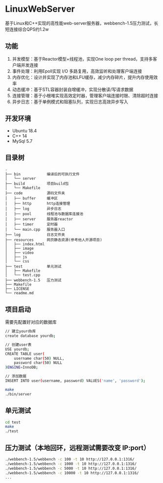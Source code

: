 # LinuxWebServer
基于Linux和C++实现的高性能web-server服务器，webbench-1.5压力测试，长短连接综合QPS约1.2w

## 功能
1. 并发模型：基于Reactor模型+线程池，实现One loop per thread，支持多客户端并发连接
2. 事件处理：利用Epoll实现 I/O 多路复用，高效监听和处理客户端连接
3. 内存优化：设计并实现了内存池和LFU缓存，减少内存碎片，提升内存使用效率
4. 动态缓冲：基于STL容器封装自增缓冲，实现分散读/写请求数据
5. 连接管理：基于小根堆实现高效定时器，管理客户端连接时限、清除超时连接
6. 异步日志：基于单例模式和阻塞队列，实现日志高效异步写入

## 开发环境
* Ubuntu 18.4
* C++ 14
* MySql 5.7

## 目录树
```
.
├── bin            编译后的可执行文件
│   └── server
├── build          项目build包
│   └── Makefile
├── code           源码文件夹
│   ├── buffer     缓冲区
│   ├── http       http连接管理
│   ├── log        异步日志
│   ├── pool       线程池与数据库连接池
│   ├── server     服务器reactor
│   ├── timer      定时器
│   └── main.cpp   服务器入口
├── log            日志文件夹
├── resources      网页静态资源(参考他人开源项目)
│   ├── index.html
│   ├── image
│   ├── video
│   ├── js
│   └── css
├── test           单元测试
│   ├── Makefile
│   └── test.cpp
├── webbench-1.5   压力测试
├── Makefile
├── LICENSE
└── readme.md
```


## 项目启动
需要先配置好对应的数据库
```bash
// 建立yourdb库
create database yourdb;

// 创建user表
USE yourdb;
CREATE TABLE user(
    username char(50) NULL,
    password char(50) NULL
)ENGINE=InnoDB;

// 添加数据
INSERT INTO user(username, password) VALUES('name', 'password');
```

```bash
make
./bin/server
```

## 单元测试
```bash
cd test
make
./test
```

## 压力测试（本地回环，远程测试需要改变 IP:port）
```bash
./webbench-1.5/webbench -c 100 -t 10 http://127.0.0.1:1316/
./webbench-1.5/webbench -c 1000 -t 10 http://127.0.0.1:1316/
./webbench-1.5/webbench -c 5000 -t 10 http://127.0.0.1:1316/
./webbench-1.5/webbench -c 10000 -t 10 http://127.0.0.1:1316/
...
```
